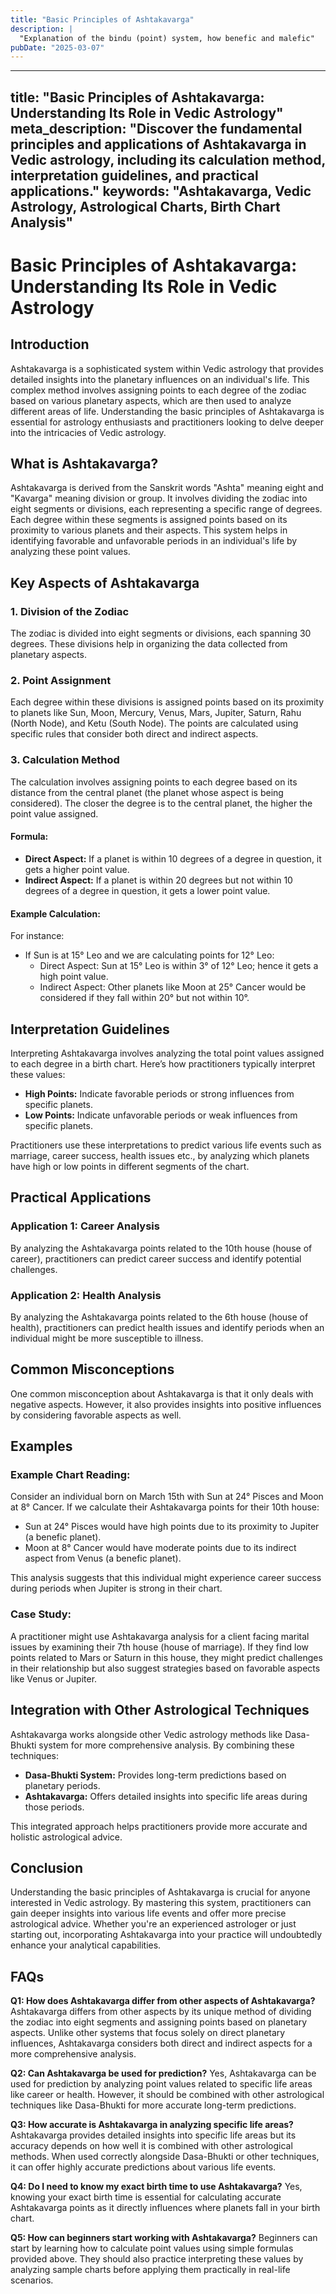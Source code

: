```yaml
---
title: "Basic Principles of Ashtakavarga"
description: |
  "Explanation of the bindu (point) system, how benefic and malefic"
pubDate: "2025-03-07"
---
```


---
title: "Basic Principles of Ashtakavarga: Understanding Its Role in Vedic Astrology"
meta_description: "Discover the fundamental principles and applications of Ashtakavarga in Vedic astrology, including its calculation method, interpretation guidelines, and practical applications."
keywords: "Ashtakavarga, Vedic Astrology, Astrological Charts, Birth Chart Analysis"
---

# Basic Principles of Ashtakavarga: Understanding Its Role in Vedic Astrology

## Introduction

Ashtakavarga is a sophisticated system within Vedic astrology that provides detailed insights into the planetary influences on an individual's life. This complex method involves assigning points to each degree of the zodiac based on various planetary aspects, which are then used to analyze different areas of life. Understanding the basic principles of Ashtakavarga is essential for astrology enthusiasts and practitioners looking to delve deeper into the intricacies of Vedic astrology.

## What is Ashtakavarga?

Ashtakavarga is derived from the Sanskrit words "Ashta" meaning eight and "Kavarga" meaning division or group. It involves dividing the zodiac into eight segments or divisions, each representing a specific range of degrees. Each degree within these segments is assigned points based on its proximity to various planets and their aspects. This system helps in identifying favorable and unfavorable periods in an individual's life by analyzing these point values.

## Key Aspects of Ashtakavarga

### 1. Division of the Zodiac
The zodiac is divided into eight segments or divisions, each spanning 30 degrees. These divisions help in organizing the data collected from planetary aspects.

### 2. Point Assignment
Each degree within these divisions is assigned points based on its proximity to planets like Sun, Moon, Mercury, Venus, Mars, Jupiter, Saturn, Rahu (North Node), and Ketu (South Node). The points are calculated using specific rules that consider both direct and indirect aspects.

### 3. Calculation Method
The calculation involves assigning points to each degree based on its distance from the central planet (the planet whose aspect is being considered). The closer the degree is to the central planet, the higher the point value assigned.

#### Formula:
- **Direct Aspect:** If a planet is within 10 degrees of a degree in question, it gets a higher point value.
- **Indirect Aspect:** If a planet is within 20 degrees but not within 10 degrees of a degree in question, it gets a lower point value.

#### Example Calculation:
For instance:
- If Sun is at 15° Leo and we are calculating points for 12° Leo:
  - Direct Aspect: Sun at 15° Leo is within 3° of 12° Leo; hence it gets a high point value.
  - Indirect Aspect: Other planets like Moon at 25° Cancer would be considered if they fall within 20° but not within 10°.

## Interpretation Guidelines

Interpreting Ashtakavarga involves analyzing the total point values assigned to each degree in a birth chart. Here’s how practitioners typically interpret these values:

- **High Points:** Indicate favorable periods or strong influences from specific planets.
- **Low Points:** Indicate unfavorable periods or weak influences from specific planets.

Practitioners use these interpretations to predict various life events such as marriage, career success, health issues etc., by analyzing which planets have high or low points in different segments of the chart.

## Practical Applications

### Application 1: Career Analysis
By analyzing the Ashtakavarga points related to the 10th house (house of career), practitioners can predict career success and identify potential challenges.

### Application 2: Health Analysis
By analyzing the Ashtakavarga points related to the 6th house (house of health), practitioners can predict health issues and identify periods when an individual might be more susceptible to illness.

## Common Misconceptions

One common misconception about Ashtakavarga is that it only deals with negative aspects. However, it also provides insights into positive influences by considering favorable aspects as well.

## Examples

### Example Chart Reading:
Consider an individual born on March 15th with Sun at 24° Pisces and Moon at 8° Cancer. If we calculate their Ashtakavarga points for their 10th house:
- Sun at 24° Pisces would have high points due to its proximity to Jupiter (a benefic planet).
- Moon at 8° Cancer would have moderate points due to its indirect aspect from Venus (a benefic planet).

This analysis suggests that this individual might experience career success during periods when Jupiter is strong in their chart.

### Case Study:
A practitioner might use Ashtakavarga analysis for a client facing marital issues by examining their 7th house (house of marriage). If they find low points related to Mars or Saturn in this house, they might predict challenges in their relationship but also suggest strategies based on favorable aspects like Venus or Jupiter.

## Integration with Other Astrological Techniques

Ashtakavarga works alongside other Vedic astrology methods like Dasa-Bhukti system for more comprehensive analysis. By combining these techniques:
- **Dasa-Bhukti System:** Provides long-term predictions based on planetary periods.
- **Ashtakavarga:** Offers detailed insights into specific life areas during those periods.

This integrated approach helps practitioners provide more accurate and holistic astrological advice.

## Conclusion

Understanding the basic principles of Ashtakavarga is crucial for anyone interested in Vedic astrology. By mastering this system, practitioners can gain deeper insights into various life events and offer more precise astrological advice. Whether you're an experienced astrologer or just starting out, incorporating Ashtakavarga into your practice will undoubtedly enhance your analytical capabilities.

## FAQs

**Q1: How does Ashtakavarga differ from other aspects of Ashtakavarga?**
Ashtakavarga differs from other aspects by its unique method of dividing the zodiac into eight segments and assigning points based on planetary aspects. Unlike other systems that focus solely on direct planetary influences, Ashtakavarga considers both direct and indirect aspects for a more comprehensive analysis.

**Q2: Can Ashtakavarga be used for prediction?**
Yes, Ashtakavarga can be used for prediction by analyzing point values related to specific life areas like career or health. However, it should be combined with other astrological techniques like Dasa-Bhukti for more accurate long-term predictions.

**Q3: How accurate is Ashtakavarga in analyzing specific life areas?**
Ashtakavarga provides detailed insights into specific life areas but its accuracy depends on how well it is combined with other astrological methods. When used correctly alongside Dasa-Bhukti or other techniques, it can offer highly accurate predictions about various life events.

**Q4: Do I need to know my exact birth time to use Ashtakavarga?**
Yes, knowing your exact birth time is essential for calculating accurate Ashtakavarga points as it directly influences where planets fall in your birth chart.

**Q5: How can beginners start working with Ashtakavarga?**
Beginners can start by learning how to calculate point values using simple formulas provided above. They should also practice interpreting these values by analyzing sample charts before applying them practically in real-life scenarios.